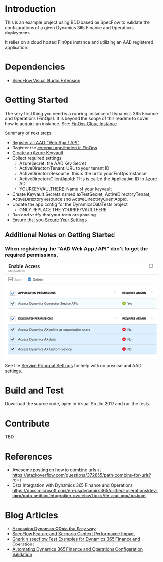 # Introduction 
This is an example project using BDD based on SpecFlow to validate the configurations of a given Dynamics 365 Finance and Operations deployment.

It relies on a cloud hosted FinOps instance and utilizing an AAD registered application.

# Dependencies
- [SpecFlow Visual Studio Extension](https://marketplace.visualstudio.com/items?itemName=TechTalkSpecFlowTeam.SpecFlowforVisualStudio2017)
 
# Getting Started

The very first thing you need is a running instance of Dynamics 365 Finance and Operations (FinOps).  It is beyond the scope of this readme to cover how to acquire an instance.
See: [FinOps Cloud Instance](https://docs.microsoft.com/en-us/dynamics365/unified-operations/dev-itpro/deployment/cloud-deployment-overview)

Summary of next steps:
- [Register an AAD "Web App / API"](https://docs.microsoft.com/en-us/dynamics365/unified-operations/dev-itpro/data-entities/services-home-page#register-a-native-application-with-aad)
- Register the [external application in FinOps](https://docs.microsoft.com/en-us/dynamics365/unified-operations/dev-itpro/data-entities/services-home-page#register-your-external-application-in-finance-and-operations)
- [Create an Azure Keyvault](https://docs.microsoft.com/en-us/azure/key-vault/key-vault-get-started)
- Collect required settings
  - AzureSecret: the AAD Key Secret
  - ActiveDirectoryTenant: URL to your tenant ID
  - ActiveDirectoryResource: this is the url to your FinOps Instance
  - ActiveDirectoryClientAppId: This is called the Application ID in Azure AD
  - YOURKEYVAULTHERE: Name of your keyvault
- Create Keyvault Secrets named axTestSecret, ActiveDirectoryTenant, ActiveDirectoryResource and ActiveDirectoryClientAppId.
- Update the app.config for the DynamicsOataTests project
  - ONLY REPLACE THE YOURKEYVAULTHERE
- Run and verify that your tests are passing
- Ensure that you [Secure Your Settings](SecuringSettings.md)

## Additional Notes on Getting Started

### When registering the "AAD Web App / API" don't forget the required permissions.
![required permissions](./images/requiredpermissions.JPG)

See the [Service Principal Settings](ServicePrincipalSettings.md) for help with on premise and AAD settings.
# Build and Test
Download the source code, open in Visual Studio 2017 and run the tests. 

# Contribute
TBD

# References
- Awesome posting on how to combine urls at https://stackoverflow.com/questions/372865/path-combine-for-urls?rq=1 
- Data Integration with Dynamics 365 Finance and Operations https://docs.microsoft.com/en-us/dynamics365/unified-operations/dev-itpro/data-entities/integration-overview?toc=/fin-and-ops/toc.json

# Blog Articles
- [Accessing Dynamics OData the Easy way](http://darrenrich.blogspot.com/2018/12/accessing-dynamics-odata-easy-way.html)
- [SpecFlow Feature and Scenario Context Performance Impact](http://darrenrich.blogspot.com/2018/12/specflow-feature-and-scenario-context.html)
- [Gherkin specflow Test Examples for Dynamics 365 Finance and Operations](http://darrenrich.blogspot.com/2018/12/gherkin-specflow-test-examples-for.html)
- [Automating Dynamics 365 Finance and Operations Configuration Validation](http://darrenrich.blogspot.com/2018/11/automating-dynamics-365-finance-and.html)